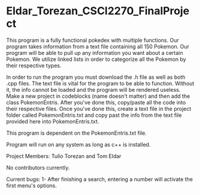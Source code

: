 # Eldar_Torezan_CSCI2270_FinalProject

This program is a fully functional pokedex with multiple functions. Our program takes information from a text file containing all 150 Pokemon. Our program will be able to pull up any information you want about a certain Pokemon. We utilize linked lists in order to categorize all the Pokemon by their respective types.

In order to run the program you must download the .h file as well as both .cpp files. The text file is vital for the program to be able to function. Without it, the info cannot be loaded and the program will be rendered useless. Make a new project in codeblocks (name doesn't matter) and then add the class PokemonEntris. After you've done this, copy/paste all the code into their respective files. Once you've done this, create a text file in the project folder called PokemonEntris.txt and copy past the info from the text file provided here into PokemonEntris.txt.

This program is dependent on the PokemonEntris.txt file.

Program will run on any system as long as c++ is installed.

Project Members: Tulio Torezan and Tom Eldar

No contributors currently.

Current bugs: 1- After finishing a search, entering a number will activate the first menu's options.
